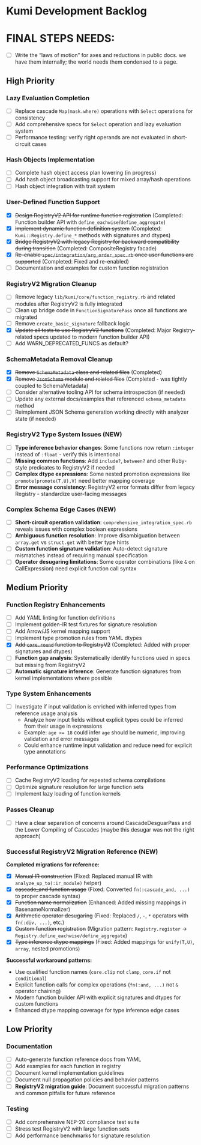# Kumi Development Backlog

# FINAL STEPS NEEDS:
- [ ] Write the “laws of motion” for axes and reductions in public docs. we have them internally; the world needs them condensed to a page.

## High Priority


### Lazy Evaluation Completion
- [ ] Replace cascade `Map(mask.where)` operations with `Select` operations for consistency
- [ ] Add comprehensive specs for `Select` operation and lazy evaluation system
- [ ] Performance testing: verify right operands are not evaluated in short-circuit cases

### Hash Objects Implementation  
- [ ] Complete hash object access plan lowering (in progress)
- [ ] Add hash object broadcasting support for mixed array/hash operations
- [ ] Hash object integration with trait system

### User-Defined Function Support
- [x] ~~Design RegistryV2 API for runtime function registration~~ (Completed: Function builder API with `define_eachwise`/`define_aggregate`)
- [x] ~~Implement dynamic function definition system~~ (Completed: `Kumi::Registry.define_*` methods with signatures and dtypes)
- [x] ~~Bridge RegistryV2 with legacy Registry for backward compatibility during transition~~ (Completed: CompositeRegistry facade)
- [x] ~~Re-enable `spec/integration/arg_order_spec.rb` once user functions are supported~~ (Completed: Fixed and re-enabled)
- [ ] Documentation and examples for custom function registration

### RegistryV2 Migration Cleanup
- [ ] Remove legacy `lib/kumi/core/function_registry.rb` and related modules after RegistryV2 is fully integrated
- [ ] Clean up bridge code in `FunctionSignaturePass` once all functions are migrated  
- [ ] Remove `create_basic_signature` fallback logic
- [x] ~~Update all tests to use RegistryV2 functions~~ (Completed: Major Registry-related specs updated to modern function builder API)
- [ ] Add WARN_DEPRECATED_FUNCS as default?

### SchemaMetadata Removal Cleanup
- [x] ~~Remove `SchemaMetadata` class and related files~~ (Completed)
- [x] ~~Remove `JsonSchema` module and related files~~ (Completed - was tightly coupled to SchemaMetadata)
- [ ] Consider alternative tooling API for schema introspection (if needed)
- [ ] Update any external docs/examples that referenced `schema_metadata` method
- [ ] Reimplement JSON Schema generation working directly with analyzer state (if needed)

### RegistryV2 Type System Issues (NEW)
- [ ] **Type inference behavior changes**: Some functions now return `:integer` instead of `:float` - verify this is intentional
- [ ] **Missing common functions**: Add `include?`, `between?` and other Ruby-style predicates to RegistryV2 if needed
- [ ] **Complex dtype expressions**: Some nested promotion expressions like `promote(promote(T,U),V)` need better mapping coverage
- [ ] **Error message consistency**: RegistryV2 error formats differ from legacy Registry - standardize user-facing messages

### Complex Schema Edge Cases (NEW)
- [ ] **Short-circuit operation validation**: `comprehensive_integration_spec.rb` reveals issues with complex boolean expressions 
- [ ] **Ambiguous function resolution**: Improve disambiguation between `array.get` vs `struct.get` with better type hints
- [ ] **Custom function signature validation**: Auto-detect signature mismatches instead of requiring manual specification
- [ ] **Operator desugaring limitations**: Some operator combinations (like `&` on CallExpression) need explicit function call syntax

## Medium Priority

### Function Registry Enhancements
- [ ] Add YAML linting for function definitions
- [ ] Implement golden-IR test fixtures for signature resolution
- [ ] Add Arrow/JS kernel mapping support
- [ ] Implement type promotion rules from YAML dtypes
- [x] ~~Add `core.round` function to RegistryV2~~ (Completed: Added with proper signatures and dtypes)
- [ ] **Function gap analysis**: Systematically identify functions used in specs but missing from RegistryV2
- [ ] **Automatic signature inference**: Generate function signatures from kernel implementations where possible

### Type System Enhancements
- [ ] Investigate if input validation is enriched with inferred types from reference usage analysis
  - Analyze how input fields without explicit types could be inferred from their usage in expressions
  - Example: `age >= 18` could infer `age` should be numeric, improving validation and error messages
  - Could enhance runtime input validation and reduce need for explicit type annotations

### Performance Optimizations
- [ ] Cache RegistryV2 loading for repeated schema compilations
- [ ] Optimize signature resolution for large function sets
- [ ] Implement lazy loading of function kernels

### Passes Cleanup
- [ ] Have a clear separation of concerns around CascadeDesguarPass and the Lower Compiling of Cascades (maybe this desugar was not the right approach)

### Successful RegistryV2 Migration Reference (NEW)
**Completed migrations for reference:**
- [x] ~~Manual IR construction~~ (Fixed: Replaced manual IR with `analyze_up_to(:ir_module)` helper)
- [x] ~~cascade_and function usage~~ (Fixed: Converted `fn(:cascade_and, ...)` to proper cascade syntax)
- [x] ~~Function name normalization~~ (Enhanced: Added missing mappings in BasenameNormalizer)
- [x] ~~Arithmetic operator desugaring~~ (Fixed: Replaced `/`, `-`, `*` operators with `fn(:div, ...)`, etc.)
- [x] ~~Custom function registration~~ (Migration pattern: `Registry.register` → `Registry.define_eachwise/define_aggregate`)
- [x] ~~Type inference dtype mappings~~ (Fixed: Added mappings for `unify(T,U)`, `array`, nested promotions)

**Successful workaround patterns:**
- Use qualified function names (`core.clip` not `clamp`, `core.if` not `conditional`)
- Explicit function calls for complex operations (`fn(:and, ...)` not `&` operator chaining)  
- Modern function builder API with explicit signatures and dtypes for custom functions
- Enhanced dtype mapping coverage for type inference edge cases

## Low Priority

### Documentation
- [ ] Auto-generate function reference docs from YAML
- [ ] Add examples for each function in registry
- [ ] Document kernel implementation guidelines
- [ ] Document null propagation policies and behavior patterns
- [ ] **RegistryV2 migration guide**: Document successful migration patterns and common pitfalls for future reference

### Testing
- [ ] Add comprehensive NEP-20 compliance test suite
- [ ] Stress test RegistryV2 with large function sets
- [ ] Add performance benchmarks for signature resolution